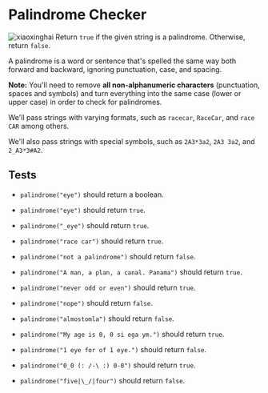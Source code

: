# Palindrome Checker

![xiaoxinghai](https://cdn.pixabay.com/photo/2016/10/25/23/54/not-found-1770320_1280.jpg)
Return `true` if the given string is a palindrome. Otherwise, return `false`.

A palindrome is a word or sentence that's spelled the same way both forward and backward, ignoring punctuation, case, and spacing.

**Note:** You'll need to remove **all non-alphanumeric characters** (punctuation, spaces and symbols) and turn everything into the same case (lower or upper case) in order to check for palindromes.

We'll pass strings with varying formats, such as `racecar`, `RaceCar`, and `race CAR` among others.

We'll also pass strings with special symbols, such as `2A3*3a2`, `2A3 3a2`, and `2_A3*3#A2`.

## Tests

- `palindrome("eye")` should return a boolean.

- `palindrome("eye")` should return `true`.

- `palindrome("_eye")` should return `true`.

- `palindrome("race car")` should return `true`.

- `palindrome("not a palindrome")` should return `false`.

- `palindrome("A man, a plan, a canal. Panama")` should return `true`.

- `palindrome("never odd or even")` should return `true`.

- `palindrome("nope")` should return `false`.

- `palindrome("almostomla")` should return `false`.

- `palindrome("My age is 0, 0 si ega ym.")` should return `true`.

- `palindrome("1 eye for of 1 eye.")` should return `false`.

- `palindrome("0_0 (: /-\ :) 0-0")` should return `true`.

- `palindrome("five|\_/|four")` should return `false`.
